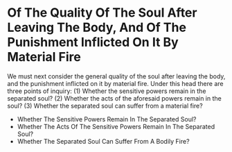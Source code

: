 # Of The Quality Of The Soul After Leaving The Body, And Of The Punishment Inflicted On It By Material Fire

We must next consider the general quality of the soul after leaving the body, and the punishment inflicted on it by material fire. Under this head there are three points of inquiry:
(1) Whether the sensitive powers remain in the separated soul?
(2) Whether the acts of the aforesaid powers remain in the soul?
(3) Whether the separated soul can suffer from a material fire?

* Whether The Sensitive Powers Remain In The Separated Soul?
* Whether The Acts Of The Sensitive Powers Remain In The Separated Soul?
* Whether The Separated Soul Can Suffer From A Bodily Fire?